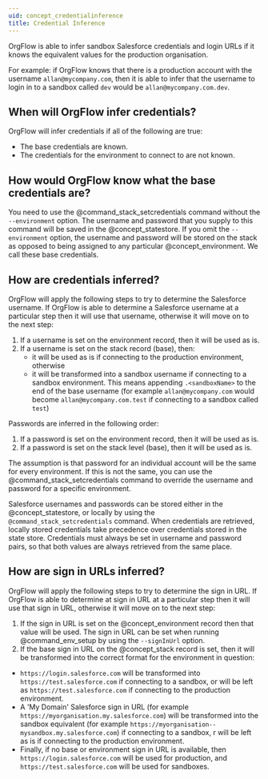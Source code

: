 ```yaml
---
uid: concept_credentialinference
title: Credential Inference
---
```


OrgFlow is able to infer sandbox Salesforce credentials and login URLs if it knows the equivalent values for the production organisation.

For example: if OrgFlow knows that there is a production account with the username `allan@mycompany.com`, then it is able to infer that the username to login in to a sandbox called `dev` would be `allan@mycompany.com.dev`.

## When will OrgFlow infer credentials?

OrgFlow will infer credentials if all of the following are true:
- The base credentials are known.
- The credentials for the environment to connect to are not known.

## How would OrgFlow know what the base credentials are?

You need to use the @command_stack_setcredentials command without the `--environment` option. The username and password that you supply to this command will be saved in the @concept_statestore. If you omit the `--environment` option, the username and password will be stored on the stack as opposed to being assigned to any particular @concept_environment. We call these base credentials.

## How are credentials inferred?

OrgFlow will apply the following steps to try to determine the Salesforce username. If OrgFlow is able to determine a Salesforce username at a particular step then it will use that username, otherwise it will move on to the next step: 
1. If a username is set on the environment record, then it will be used as is.
1. If a username is set on the stack record (base), then:
   - it will be used as is if connecting to the production environment, otherwise
   - it will be transformed into a sandbox username if connecting to a sandbox environment. This means appending `.<sandboxName>` to the end of the base username (for example `allan@mycompany.com` would become `allan@mycompany.com.test` if connecting to a sandbox called `test`)

Passwords are inferred in the following order:
1. If a password is set on the environment record, then it will be used as is.
2. If a password is set on the stack level (base), then it will be used as is.

The assumption is that password for an individual account will be the same for every environment. If this is not the same, you can use the @command_stack_setcredentials command to override the username and password for a specific environment.

Salesforce usernames and passwords can be stored either in the @concept_statestore, or locally by using the `@command_stack_setcredentials` command. When credentials are retrieved, locally stored credentials take precedence over credentials stored in the state store. Credentials must always be set in username and password pairs, so that both values are always retrieved from the same place.

## How are sign in URLs inferred?

OrgFlow will apply the following steps to try to determine the sign in URL. If OrgFlow is able to determine at sign in URL at a particular step then it will use that sign in URL, otherwise it will move on to the next step: 
1. If the sign in URL is set on the @concept_environment record then that value will be used. The sign in URL can be set when running @command_env_setup by using the `--signInUrl` option.
1. If the base sign in URL on the @concept_stack record is set, then it will be transformed into the correct format for the environment in question:
  - `https://login.salesforce.com` will be transformed into `https://test.salesforce.com` if connecting to a sandbox, or will be left as `https://test.salesforce.com` if connecting to the production environment.
  - A 'My Domain' Salesforce sign in URL (for example `https://myorganisation.my.salesforce.com`) will be transformed into the sandbox equivalent (for example `https://myorganisation--mysandbox.my.salesforce.com`) if connecting to a sandbox, r will be left as is if connecting to the production environment.
  - Finally, if no base or environment sign in URL is available, then `https://login.salesforce.com` will be used for production, and `https://test.salesforce.com` will be used for sandboxes.  